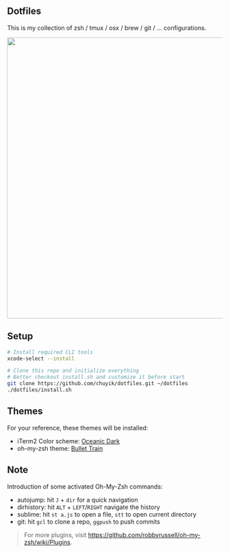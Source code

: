 Dotfiles
---
This is my collection of zsh / tmux / osx / brew / git / ... configurations.

<img src="http://chuyik-github-io.qiniudn.com/others/dotfiles.png?_=1477044237" width="656px">

## Setup
```bash
# Install required CLI tools
xcode-select --install

# Clone this repo and initialize everything
# Better checkout install.sh and customize it before start
git clone https://github.com/chuyik/dotfiles.git ~/dotfiles
./dotfiles/install.sh
```

## Themes

For your reference, these themes will be installed:

- iTerm2 Color scheme: [Oceanic Dark](https://github.com/mhartington/oceanic-next-iterm)
- oh-my-zsh theme: [Bullet Train](https://github.com/caiogondim/bullet-train-oh-my-zsh-theme)

## Note

Introduction of some activated Oh-My-Zsh commands: 

- autojump: hit `J` + `dir` for a quick navigation
- dirhistory: hit `ALT` + `LEFT`/`RIGHT` navigate the history
- sublime: hit `st a.js` to open a file, `stt` to open current directory
- git: hit `gcl` to clone a repo, `ggpush` to push commits

> For more plugins, visit https://github.com/robbyrussell/oh-my-zsh/wiki/Plugins.